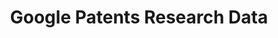 ---
bigquery: https://console.cloud.google.com/bigquery?p=bigquery-public-data&d=labeled_patents&page=dataset
citation: Google Patents Research Data by Google, based on data provided by IFI CLAIMS
  Patent Services
contributors: Google Patents, IFI CLAIMS Patent Services
cost: None
description: Google Patents Research Data contains the output of much of the data
  analysis work used in Google Patents (patents.google.com), including machine translations
  of titles and abstracts from Google Translate, embedding vectors, extracted top
  terms, similar documents, and forward references.
last_edit: Mon, 04 Apr 2022 19:04:23 GMT
location: https://console.cloud.google.com/marketplace/product/google_patents_public_datasets/google-patents-research-data
maintained_by: Google Patents https://patents.google.com/
schema_fields: '[''class_international'', ''y_relative_max'', ''x_relative_min'',
  ''number'', ''gcs_path'', ''representative_line_1_eu'', ''application_number'',
  ''class_us'', ''inventor_line_1'', ''y_relative_min'', ''language'', ''x_relative_max'',
  ''invention_type'', ''filing_date'', ''priority_date_eu'', ''publication_date'',
  ''title_line_1'', ''issuer'', ''applicant_line_1'']'
shortname: google_patents_research
tags:
- terms
- citation
- forward references
- similarity
terms_of_use: Creative Commons Attribution 4.0 International License
title: Google Patents Research Data
uuid: 8bb14de6-ace9-4acb-a1ca-66b6d088a574
versioning: 'Yes'
---